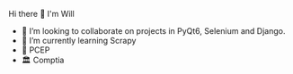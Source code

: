 Hi there 👋 I'm Will

- 👯 I’m looking to collaborate on projects in PyQt6, Selenium and Django.
- 🎨 I’m currently learning Scrapy
- 🥂 PCEP 
- 🏛 Comptia 

